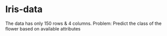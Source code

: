 # Iris-data
The data has only 150 rows & 4 columns.
Problem: Predict the class of the flower based on available attributes
